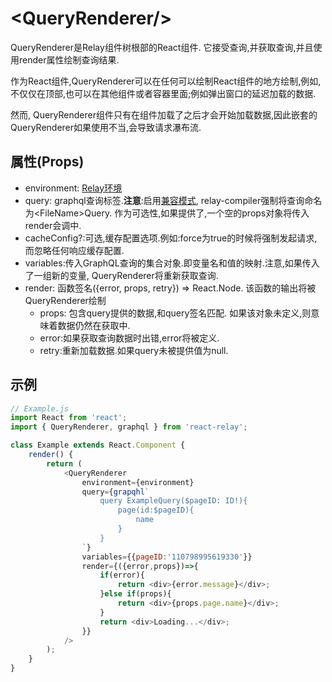 # &lt;QueryRenderer/&gt;

QueryRenderer是Relay组件树根部的React组件. 它接受查询,并获取查询,并且使用render属性绘制查询结果.

作为React组件,QueryRenderer可以在任何可以绘制React组件的地方绘制,例如,不仅仅在顶部,也可以在其他组件或者容器里面;例如弹出窗口的延迟加载的数据.

然而, QueryRenderer组件只有在组件加载了之后才会开始加载数据,因此嵌套的QueryRenderer如果使用不当,会导致请求瀑布流.

## 属性(Props)
- environment: [Relay环境](relay-environment.md)
- query: graphql查询标签.**注意**:启用[兼容模式](relay-compat.md), relay-compiler强制将查询命名为&lt;FileName&gt;Query. 作为可选性,如果提供了,一个空的props对象将传入render会调中.
- cacheConfig?:可选,缓存配置选项.例如:force为true的时候将强制发起请求,而忽略任何响应缓存配置.
- variables:传入GraphQL查询的集合对象.即变量名和值的映射.注意,如果传入了一组新的变量, QueryRenderer将重新获取查询.
- render: 函数签名({error, props, retry}) => React.Node. 该函数的输出将被QueryRenderer绘制
    - props: 包含query提供的数据,和query签名匹配. 如果该对象未定义,则意味着数据仍然在获取中.
    - error:如果获取查询数据时出错,error将被定义.
    - retry:重新加载数据.如果query未被提供值为null.

## 示例
```javascript
// Example.js
import React from 'react';
import { QueryRenderer, graphql } from 'react-relay';

class Example extends React.Component {
    render() {
        return (
            <QueryRenderer
                environment={environment}
                query={grapqhl`
                    query ExampleQuery($pageID: ID!){
                        page(id:$pageID){
                            name
                        }
                    }
                `}
                variables={{pageID:'110798995619330'}}
                render={({error,props})=>{
                    if(error){
                        return <div>{error.message}</div>;
                    }else if(props){
                        return <div>{props.page.name}</div>;
                    }
                    return <div>Loading...</div>;
                }}
            />
        );
    }
}
```